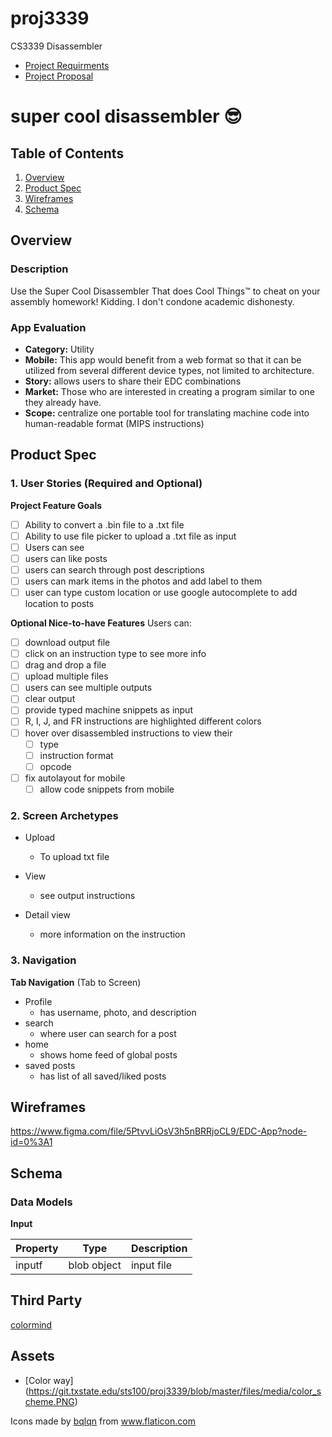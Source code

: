 # proj3339
CS3339 Disassembler

- [Project Requirments](https://git.txstate.edu/sts100/proj3339/blob/master/files/project_description.pdf)
- [Project Proposal](https://git.txstate.edu/sts100/proj3339/blob/master/files/CS3339-Project-Proposal.pdf)

# super cool disassembler 😎

## Table of Contents
1. [Overview](#Overview)
1. [Product Spec](#Product-Spec)
1. [Wireframes](#Wireframes)
2. [Schema](#Schema)

## Overview
### Description
Use the Super Cool Disassembler That does Cool Things™ to cheat on your assembly homework! Kidding. I don't condone academic dishonesty.

### App Evaluation
- **Category:** Utility
- **Mobile:** This app would benefit from a web format so that it can be utilized from several different device types, not limited to architecture.
- **Story:** allows users to share their EDC combinations
- **Market:** Those who are interested in creating a program similar to one they already have.
- **Scope:** centralize one portable tool for translating machine code into human-readable format (MIPS instructions) 

## Product Spec

### 1. User Stories (Required and Optional)

**Project Feature Goals**

- [ ] Ability to convert a .bin file to a .txt file
- [ ] Ability to use file picker to upload a .txt file as input
- [ ] Users can see 
- [ ] users can like posts
- [ ] users can search through post descriptions
- [ ] users can mark items in the photos and add label to them
- [ ] user can type custom location or use google autocomplete to add location to posts

**Optional Nice-to-have Features**
Users can: 
- [ ] download output file
- [ ] click on an instruction type to see more info
- [ ] drag and drop a file
- [ ] upload multiple files
- [ ] users can see multiple outputs
- [ ] clear output
- [ ] provide typed machine snippets as input
- [ ] R, I, J, and FR instructions are highlighted different colors
- [ ] hover over disassembled instructions to view their 
  - [ ] type 
  - [ ] instruction format
  - [ ] opcode
- [ ] fix autolayout for mobile 
  - [ ] allow code snippets from mobile

### 2. Screen Archetypes

* Upload
   * To upload txt file
 
* View
   * see output instructions

* Detail view
    * more information on the instruction

### 3. Navigation

**Tab Navigation** (Tab to Screen)

* Profile
    * has username, photo, and description 
* search
    * where user can search for a post
* home
    * shows home feed of global posts 
* saved posts 
    * has list of all saved/liked posts
 
## Wireframes
https://www.figma.com/file/5PtvvLiOsV3h5nBRRjoCL9/EDC-App?node-id=0%3A1


## Schema
### Data Models
**Input**

Property | Type | Description | 
|---|---|---|
inputf | blob object | input file | 


## Third Party

[colormind](http://colormind.io/)

## **Assets**
- [Color way] (https://git.txstate.edu/sts100/proj3339/blob/master/files/media/color_scheme.PNG)

<div>Icons made by <a href="https://www.flaticon.com/authors/bqlqn" title="bqlqn">bqlqn</a> from <a href="https://www.flaticon.com/" title="Flaticon">www.flaticon.com</a></div>
